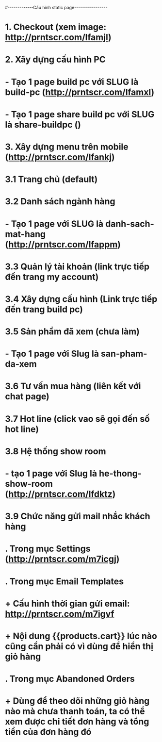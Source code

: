
#-------------Cấu hình static page-----------------
# 1. Checkout (xem image: http://prntscr.com/lfamjl)
# 2. Xây dựng cấu hình PC
#       - Tạo 1 page build pc với SLUG là build-pc (http://prntscr.com/lfamxl)
#       - Tạo 1 page share build pc với SLUG là share-buildpc ()
# 3. Xây dựng menu trên mobile (http://prntscr.com/lfankj)
#   3.1 Trang chủ (default)
#   3.2 Danh sách ngành hàng
#       - Tạo 1 page với SLUG là danh-sach-mat-hang (http://prntscr.com/lfappm)
#   3.3 Quản lý tài khoản (link trực tiếp đến trang my account)
#   3.4 Xây dựng cấu hình (Link trực tiếp đến trang build pc)
#   3.5 Sản phẩm đã xem (chưa làm)
#       - Tạo 1 page với Slug là san-pham-da-xem
#   3.6 Tư vấn mua hàng (liên kết với chat page)
#   3.7 Hot line (click vao sẽ gọi đến số hot line)
#   3.8 Hệ thống show room
#       - tạo 1 page với Slug là he-thong-show-room (http://prntscr.com/lfdktz)
#   3.9 Chức năng gửi mail nhắc khách hàng
#       . Trong mục Settings (http://prntscr.com/m7icgj)
#       . Trong mục Email Templates
#           + Cấu hình thời gian gửi email: http://prntscr.com/m7igvf
#           + Nội dung {{products.cart}} lúc nào cũng cần phải có vì dùng để hiển thị giỏ hàng
#       . Trong mục Abandoned Orders
#           + Dùng để theo dõi những giỏ hàng nào mà chưa thanh toán, ta có thể xem được chi tiết đơn hàng và tổng tiền của đơn hàng đó